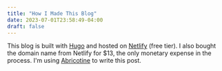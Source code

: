 ```yaml
---
title: "How I Made This Blog"
date: 2023-07-01T23:58:49-04:00
draft: false
---
```

This blog is built with [Hugo](https://gohugo.io/) and hosted on [Netlify](https://www.netlify.com/) (free tier). I also bought the domain name from Netlify for $13, the only monetary expense in the process. I'm using [Abricotine](https://github.com/brrd/abricotine) to write this post.
